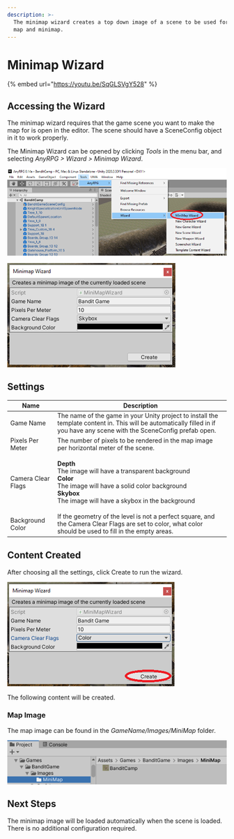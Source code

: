 ```yaml
---
description: >-
  The minimap wizard creates a top down image of a scene to be used for the main
  map and minimap.
---
```


# Minimap Wizard

{% embed url="https://youtu.be/SqGLSVgY528" %}

## Accessing the Wizard

The minimap wizard requires that the game scene you want to make the map for is open in the editor.  The scene should have a SceneConfig object in it to work properly.

The Minimap Wizard can be opened by clicking _Tools_ in the menu bar, and selecting _AnyRPG > Wizard > Minimap Wizard_.

![](<../.gitbook/assets/image (8).png>)

![](<../.gitbook/assets/image (1).png>)

## Settings

| Name               | Description                                                                                                                                                                                                                                           |
| ------------------ | ----------------------------------------------------------------------------------------------------------------------------------------------------------------------------------------------------------------------------------------------------- |
| Game Name          | The name of the game in your Unity project to install the template content in.  This will be automatically filled in if you have any scene with the SceneConfig prefab open.                                                                          |
| Pixels Per Meter   | The number of pixels to be rendered in the map image per horizontal meter of the scene.                                                                                                                                                               |
| Camera Clear Flags | <p><strong>Depth</strong><br><strong></strong>The image will have a transparent background<br><strong>Color</strong><br>The image will have a solid color background<br><strong>Skybox</strong><br>The image will have a skybox in the background</p> |
| Background Color   | If the geometry of the level is not a perfect square, and the Camera Clear Flags are set to color, what color should be used to fill in the empty areas.                                                                                              |

## Content Created

After choosing all the settings, click Create to run the wizard.

![](<../.gitbook/assets/image (32).png>)

The following content will be created.

### Map Image

The map image can be found in the _GameName/Images/MiniMap_ folder.

![](<../.gitbook/assets/image (38).png>)

## Next Steps

The minimap image will be loaded automatically when the scene is loaded.  There is no additional configuration required.
